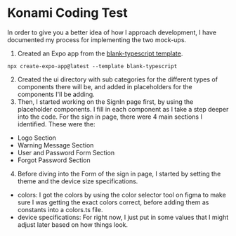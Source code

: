 # Konami Coding Test
In order to give you a better idea of how I approach development, I have documented my process for implementing the two mock-ups.

1. Created an Expo app from the [blank-typescript template](https://docs.expo.dev/more/create-expo/#options).
``` 
npx create-expo-app@latest --template blank-typescript
```
2. Created the ui directory with sub categories for the different types of components there will be, and added in placeholders for the components I'll be adding.
3. Then, I started working on the SignIn page first, by using the placeholder components. I fill in each component as I take a step deeper into the code. For the sign in page, there were 4 main sections I identified. These were the: 
- Logo Section
- Warning Message Section
- User and Password Form Section
- Forgot Password Section
4. Before diving into the Form of the sign in page, I started by setting the theme and the device size specifications. 
- colors: I got the colors by using the color selector tool on figma to make sure I was getting the exact colors correct, before adding them as constants into a colors.ts file.
- device specifications: For right now, I just put in some values that I might adjust later based on how things look.
